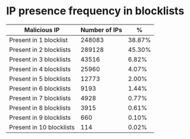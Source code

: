 # IP presence frequency in blocklists
| Malicious IP | Number of IPs | % |
|----|----|----|
| Present in 1 blocklist | 248083 | 38.87% |
| Present in 2 blocklists | 289128 | 45.30% |
| Present in 3 blocklists | 43516 | 6.82% |
| Present in 4 blocklists | 25960 | 4.07% |
| Present in 5 blocklists | 12773 | 2.00% |
| Present in 6 blocklists | 9193 | 1.44% |
| Present in 7 blocklists | 4928 | 0.77% |
| Present in 8 blocklists | 3915 | 0.61% |
| Present in 9 blocklists | 660 | 0.10% |
| Present in 10 blocklists | 114 | 0.02% |
